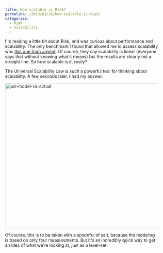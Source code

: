 ```yaml
---
title: How scalable is Riak?
permalink: /2013/01/28/how-scalable-is-riak/
categories:
  - Riak
  - Scalability
---
```

I'm reading a little bit about Riak, and was curious about performance and scalability. The only benchmark I found that allowed me to assess scalability was [this one from Joyent][1]. Of course, they say scalability is linear (everyone says that without knowing what it means) but the results are clearly not a straight line. So how scalable is it, really?

The Universal Scalability Law is *such* a powerful tool for thinking about scalability. A few seconds later, I had my answer.

<img src="http://www.xaprb.com/blog/wp-content/uploads/2013/01/usl-model-vs-actual1.png" alt="usl-model-vs-actual" width="640" height="480" class="aligncenter size-full wp-image-3032" />

Of course, this is to be taken with a spoonful of salt, because the modeling is based on only four measurements. But it's an incredibly quick way to get an idea of what we're looking at, just as a level-set.

 [1]: http://joyent.com/blog/riak-smartmachine-benchmark-the-technical-details/

